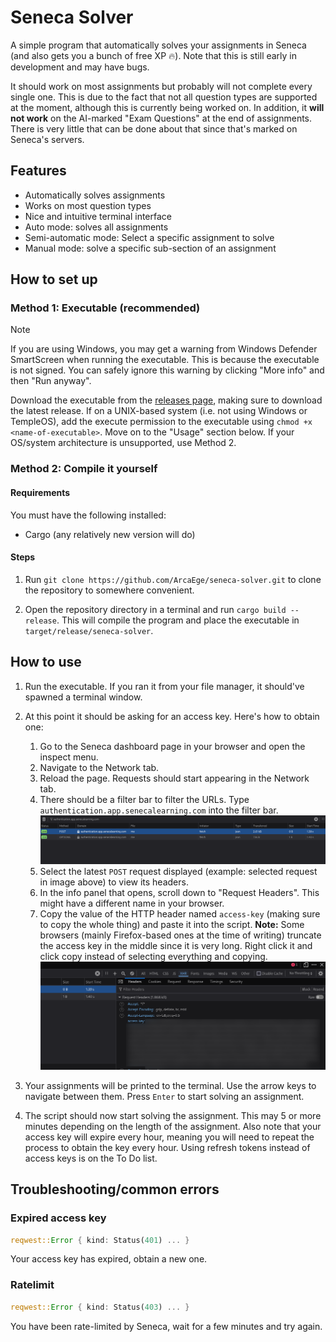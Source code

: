 # Seneca Solver

A simple program that automatically solves your assignments in Seneca (and also gets you a bunch of free XP 🔥). Note that this is still early in development and may have bugs.

It should work on most assignments but probably will not complete every single one. This is due to the fact that not all question types are supported at the moment, although this is currently being worked on. In addition, it **will not work** on the AI-marked "Exam Questions" at the end of assignments. There is very little that can be done about that since that's marked on Seneca's servers.

## Features

- Automatically solves assignments
- Works on most question types
- Nice and intuitive terminal interface
- Auto mode: solves all assignments
- Semi-automatic mode: Select a specific assignment to solve
- Manual mode: solve a specific sub-section of an assignment

## How to set up

### Method 1: Executable (recommended)

> [!NOTE]
> If you are using Windows, you may get a warning from Windows Defender SmartScreen when running the executable. This is because the executable is not signed. You can safely ignore this warning by clicking "More info" and then "Run anyway".

Download the executable from the [releases page](https://github.com/ArcaEge/seneca-solver/releases/latest), making sure to download the latest release. If on a UNIX-based system (i.e. not using Windows or TempleOS), add the execute permission to the executable using `chmod +x <name-of-executable>`. Move on to the "Usage" section below. If your OS/system architecture is unsupported, use Method 2.

### Method 2: Compile it yourself

#### Requirements

You must have the following installed:

- Cargo (any relatively new version will do)

#### Steps

1. Run `git clone https://github.com/ArcaEge/seneca-solver.git` to clone the repository to somewhere convenient.

1. Open the repository directory in a terminal and run `cargo build --release`. This will compile the program and place the executable in `target/release/seneca-solver`.

## How to use

1. Run the executable. If you ran it from your file manager, it should've spawned a terminal window.

1. At this point it should be asking for an access key. Here's how to obtain one:
    1. Go to the Seneca dashboard page in your browser and open the inspect menu.
    1. Navigate to the Network tab.
    1. Reload the page. Requests should start appearing in the Network tab.
    1. There should be a filter bar to filter the URLs. Type `authentication.app.senecalearning.com` into the filter bar.
    ![Image showing what this should look like](docs/images/network_filter.png)
    1. Select the latest `POST` request displayed (example: selected request in image above) to view its headers.
    1. In the info panel that opens, scroll down to "Request Headers". This might have a different name in your browser.
    1. Copy the value of the HTTP header named `access-key` (making sure to copy the whole thing) and paste it into the script. **Note:** Some browsers (mainly Firefox-based ones at the time of writing) truncate the access key in the middle since it is very long. Right click it and click copy instead of selecting everything and copying.
    ![Image showing what this should look like](docs/images/network_access_key.png)

1. Your assignments will be printed to the terminal. Use the arrow keys to navigate between them. Press `Enter` to start solving an assignment.

1. The script should now start solving the assignment. This may 5 or more minutes depending on the length of the assignment. Also note that your access key will expire every hour, meaning you will need to repeat the process to obtain the key every hour. Using refresh tokens instead of access keys is on the To Do list.

## Troubleshooting/common errors

### Expired access key

``` rust
reqwest::Error { kind: Status(401) ... }
```

Your access key has expired, obtain a new one.

### Ratelimit

``` rust
reqwest::Error { kind: Status(403) ... }
```

You have been rate-limited by Seneca, wait for a few minutes and try again.
